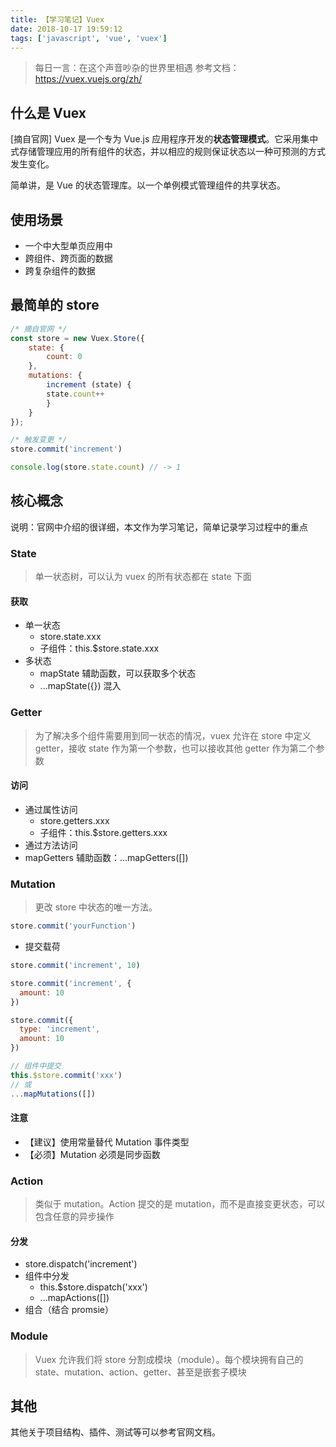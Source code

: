 ```yaml
---
title: 【学习笔记】Vuex
date: 2018-10-17 19:59:12
tags: ['javascript', 'vue', 'vuex']
---
```


> 每日一言：在这个声音吵杂的世界里相遇
> 参考文档：https://vuex.vuejs.org/zh/

## 什么是 Vuex

[摘自官网] Vuex 是一个专为 Vue.js 应用程序开发的**状态管理模式**。它采用集中式存储管理应用的所有组件的状态，并以相应的规则保证状态以一种可预测的方式发生变化。

简单讲，是 Vue 的状态管理库。以一个单例模式管理组件的共享状态。

## 使用场景

- 一个中大型单页应用中
- 跨组件、跨页面的数据
- 跨复杂组件的数据

## 最简单的 store

```js
/* 摘自官网 */
const store = new Vuex.Store({
    state: {
        count: 0
    },
    mutations: {
        increment (state) {
        state.count++
        }
    }
});

/* 触发变更 */
store.commit('increment')

console.log(store.state.count) // -> 1
```

## 核心概念

说明：官网中介绍的很详细，本文作为学习笔记，简单记录学习过程中的重点

### State

> 单一状态树，可以认为 vuex 的所有状态都在 state 下面

#### 获取

- 单一状态
    - store.state.xxx
    - 子组件：this.$store.state.xxx
- 多状态
    - mapState 辅助函数，可以获取多个状态
    - ...mapState({}) 混入

### Getter

> 为了解决多个组件需要用到同一状态的情况，vuex 允许在 store 中定义 getter，接收 state 作为第一个参数，也可以接收其他 getter 作为第二个参数

#### 访问

- 通过属性访问
    - store.getters.xxx
    - 子组件：this.$store.getters.xxx
- 通过方法访问
- mapGetters 辅助函数：...mapGetters([])

### Mutation

> 更改 store 中状态的唯一方法。

```js
store.commit('yourFunction')
```

- 提交载荷
```js
store.commit('increment', 10)

store.commit('increment', {
  amount: 10
})

store.commit({
  type: 'increment',
  amount: 10
})

// 组件中提交
this.$store.commit('xxx')
// 或
...mapMutations([])
```

#### 注意

- 【建议】使用常量替代 Mutation 事件类型
- 【必须】Mutation 必须是同步函数

### Action

> 类似于 mutation。Action 提交的是 mutation，而不是直接变更状态，可以包含任意的异步操作

#### 分发

- store.dispatch('increment')
- 组件中分发
    - this.$store.dispatch('xxx')
    - ...mapActions([])
- 组合（结合 promsie）

### Module

> Vuex 允许我们将 store 分割成模块（module）。每个模块拥有自己的 state、mutation、action、getter、甚至是嵌套子模块


## 其他

其他关于项目结构、插件、测试等可以参考官网文档。